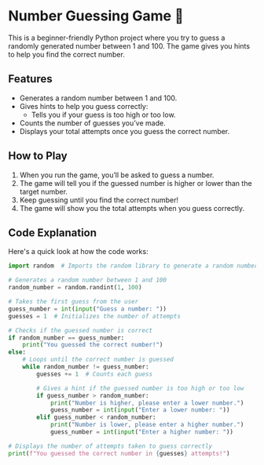 # Number Guessing Game 🎲

This is a beginner-friendly Python project where you try to guess a randomly generated number between 1 and 100. The game gives you hints to help you find the correct number.

## Features
- Generates a random number between 1 and 100.
- Gives hints to help you guess correctly:
  - Tells you if your guess is too high or too low.
- Counts the number of guesses you’ve made.
- Displays your total attempts once you guess the correct number.

## How to Play
1. When you run the game, you’ll be asked to guess a number.
2. The game will tell you if the guessed number is higher or lower than the target number.
3. Keep guessing until you find the correct number!
4. The game will show you the total attempts when you guess correctly.

## Code Explanation

Here's a quick look at how the code works:

```python
import random  # Imports the random library to generate a random number

# Generates a random number between 1 and 100
random_number = random.randint(1, 100)

# Takes the first guess from the user
guess_number = int(input("Guess a number: "))
guesses = 1  # Initializes the number of attempts

# Checks if the guessed number is correct
if random_number == guess_number:
    print("You guessed the correct number!")
else:
    # Loops until the correct number is guessed
    while random_number != guess_number:
        guesses += 1  # Counts each guess

        # Gives a hint if the guessed number is too high or too low
        if guess_number > random_number:
            print("Number is higher, please enter a lower number.")
            guess_number = int(input("Enter a lower number: "))
        elif guess_number < random_number:
            print("Number is lower, please enter a higher number.")
            guess_number = int(input("Enter a higher number: "))

# Displays the number of attempts taken to guess correctly
print(f"You guessed the correct number in {guesses} attempts!")
